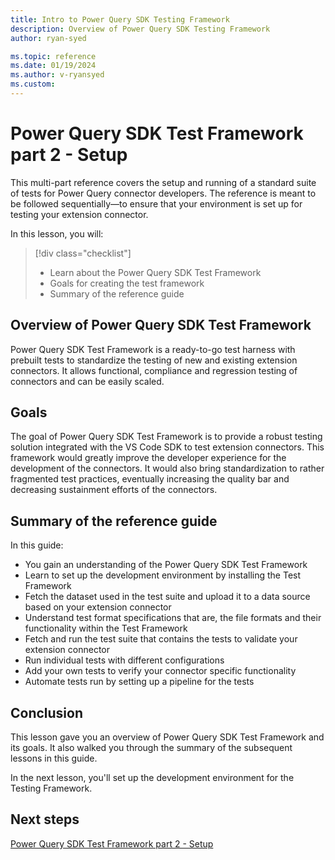 ```yaml
---
title: Intro to Power Query SDK Testing Framework
description: Overview of Power Query SDK Testing Framework
author: ryan-syed

ms.topic: reference
ms.date: 01/19/2024
ms.author: v-ryansyed
ms.custom:
---
```


# Power Query SDK Test Framework part 2 - Setup

This multi-part reference covers the setup and running of a standard suite of tests for Power Query connector developers. The reference is meant to be followed sequentially—to ensure that your environment is set up for testing your extension connector.

In this lesson, you will:

> [!div class="checklist"]
>
> * Learn about the Power Query SDK Test Framework
> * Goals for creating the test framework
> * Summary of the reference guide

## Overview of Power Query SDK Test Framework

Power Query SDK Test Framework is a ready-to-go test harness with prebuilt tests to standardize the testing of new and existing extension connectors. It allows functional, compliance and regression testing of connectors and can be easily scaled.

## Goals

The goal of Power Query SDK Test Framework is to provide a robust testing solution integrated with the VS Code SDK to test extension connectors. This framework would greatly improve the developer experience for the development of the connectors. It would also bring standardization to rather fragmented test practices, eventually increasing the quality bar and decreasing sustainment efforts of the connectors.

## Summary of the reference guide

In this guide:

* You gain an understanding of the Power Query SDK Test Framework
* Learn to set up the development environment by installing the Test Framework
* Fetch the dataset used in the test suite and upload it to a data source based on your extension connector
* Understand test format specifications that are, the file formats and their functionality within the Test Framework
* Fetch and run the test suite that contains the tests to validate your extension connector
* Run individual tests with different configurations
* Add your own tests to verify your connector specific functionality
* Automate tests run by setting up a pipeline for the tests

## Conclusion

This lesson gave you an overview of Power Query SDK Test Framework and its goals. It also walked you through the summary of the subsequent lessons in this guide.

In the next lesson, you'll set up the development environment for the Testing Framework.

## Next steps

[Power Query SDK Test Framework part 2 - Setup](../2-setup/readme.md)
